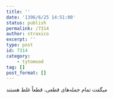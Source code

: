 ```yaml
---
title: ''
date: '1396/6/25 14:51:00'
status: publish
permalink: /7314
author: straxico
excerpt: ''
type: post
id: 7314
category:
    - tytomood
tag: []
post_format: []
---
```

میگفت تمام جمله‌های قطعی، قطعاً غلط هستند